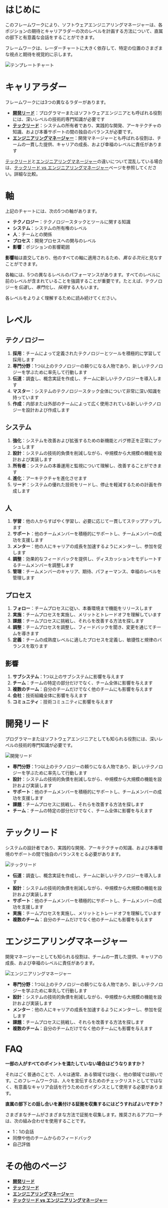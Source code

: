 # はじめに

このフレームワークにより、ソフトウェアエンジニアリングマネージャーは、各ポジションの期待とキャリアラダーの次のレベルを計画する方法について、直属の部下と有意義な会話をすることができます。

フレームワークは、レーダーチャートに大きく依存して、特定の位置のさまざまな視点と期待を視覚的に示します。

![テンプレートチャート](charts/template.png)

# キャリアラダー

フレームワークには3つの異なるラダーがあります。

* [**開発リード**](#開発リード)：プログラマーまたはソフトウェアエンジニアとも呼ばれる役割には、深いレベルの技術的専門知識が必要です
* [**テックリード**](#テックリード)：システムの所有者であり、実践的な開発、アーキテクチャの知識、および本番サポートの間の独自のバランスが必要です。
* [**エンジニアリングマネージャー**](#エンジニアリングマネージャー)：開発マネージャーとも呼ばれる役割は、チームの一貫した提供、キャリアの成長、および幸福のレベルに責任があります

[テックリード](#テックリード)と[エンジニアリングマネージャー](#エンジニアリングマネージャー)の違いについて混乱している場合は、[テックリード vs エンジニアリングマネージャー](TechLead-EngineeringManager.md)ページを参照してください。詳細な比較。


# 軸

上記のチャートには、次の5つの軸があります。
* **テクノロジー**：テクノロジースタックとツールに関する知識
* **システム**：システムの所有権のレベル
* **人**：チームとの関係
* **プロセス**：開発プロセスへの関与のレベル
* **影響**：ポジションの影響範囲

**影響**軸は直交しており、他のすべての軸に適用されるため、*異なる次元*と見なすことができます。

各軸には、5つの異なるレベルのパフォーマンスがあります。すべてのレベルに前のレベルが含まれていることを強調することが重要です。たとえば、テクノロジーを*伝道*し、*専門化*し、*採用*する人もいます。

各レベルをよりよく理解するために読み続けてください。

# レベル

## テクノロジー

1. **採用**：チームによって定義されたテクノロジーとツールを積極的に学習して採用します
2. **専門分野**：1つ以上のテクノロジーの頼りになる人物であり、新しいテクノロジーを学ぶために率先して行動します
3. **伝道**：調査し、概念実証を作成し、チームに新しいテクノロジーを導入します
4. **マスター**：システムのテクノロジースタック全体について非常に深い知識を持っています
5. **作成**：内部または外部のチームによって広く使用されている新しいテクノロジーを設計および作成します

## システム

1. **強化**：システムを改善および拡張するための新機能とバグ修正を正常にプッシュします
2. **設計**：システムの技術的負債を削減しながら、中規模から大規模の機能を設計および実装します
3. **所有者**：システムの本番運用と監視について理解し、改善することができます
4. **進化**：アーキテクチャを進化させます
5. **リード**：システムの優れた技術をリードし、停止を軽減するための計画を作成します

## 人

1. **学習**：他の人からすばやく学習し、必要に応じて一貫してステップアップします
2. **サポート**：他のチームメンバーを積極的にサポートし、チームメンバーの成功を支援します
3. **メンター**：他の人にキャリアの成長を加速するようにメンターし、参加を促します
4. **調整**：効果的なフィードバックを提供し、ディスカッションをモデレートするチームメンバーを調整します
5. **管理**：チームメンバーのキャリア、期待、パフォーマンス、幸福のレベルを管理します

## プロセス

1. **フォロー**：チームプロセスに従い、本番環境まで機能をリリースします
2. **実施**：チームプロセスを実施し、メリットとトレードオフを理解しています
3. **課題**：チームプロセスに挑戦し、それらを改善する方法を探します
4. **調整**：チームプロセスを調整し、フィードバックを聞き、変更を通じてチームを導きます
5. **定義**：チームの成熟度レベルに適したプロセスを定義し、敏捷性と規律のバランスを取ります

## 影響

1. **サブシステム**：1つ以上のサブシステムに影響を与えます
2. **チーム**：チームの特定の部分だけでなく、チーム全体に影響を与えます
3. **複数のチーム**：自分のチームだけでなく他のチームにも影響を与えます
4. **会社**：技術組織全体に影響を与えます
5. **コミュニティ**：技術コミュニティに影響を与えます

# 開発リード

プログラマーまたはソフトウェアエンジニアとしても知られる役割には、深いレベルの技術的専門知識が必要です。

![開発リード](/charts/develop-lead.png)

* **専門分野**：1つ以上のテクノロジーの頼りになる人物であり、新しいテクノロジーを学ぶために率先して行動します
* **設計**：システムの技術的負債を削減しながら、中規模から大規模の機能を設計および実装します
* **サポート**：他のチームメンバーを積極的にサポートし、チームメンバーの成功を支援します
* **課題**：チームプロセスに挑戦し、それらを改善する方法を探します
* **チーム**：チームの特定の部分だけでなく、チーム全体に影響を与えます

# テックリード

システムの設計者であり、実践的な開発、アーキテクチャの知識、および本番環境のサポートの間で独自のバランスをとる必要があります。

![テックリード](/charts/techlead.png)

* **伝道**：調査し、概念実証を作成し、チームに新しいテクノロジーを導入します
* **設計**：システムの技術的負債を削減しながら、中規模から大規模の機能を設計および実装します
* **サポート**：他のチームメンバーを積極的にサポートし、チームメンバーの成功を支援します
* **実施**：チームプロセスを実施し、メリットとトレードオフを理解しています
* **複数のチーム**：自分のチームだけでなく他のチームにも影響を与えます

# エンジニアリングマネージャー

開発マネージャーとしても知られる役割は、チームの一貫した提供、キャリアの成長、および幸福のレベルに責任があります。

![エンジニアリングマネージャー](/charts/engineeringmanager.png)

* **専門分野**：1つ以上のテクノロジーの頼りになる人物であり、新しいテクノロジーを学ぶために率先して行動します
* **設計**：システムの技術的負債を削減しながら、中規模から大規模の機能を設計および実装します
* **メンター**：他の人にキャリアの成長を加速するようにメンターし、参加を促します
* **課題**：チームプロセスに挑戦し、それらを改善する方法を探します
* **複数のチーム**：自分のチームだけでなく他のチームにも影響を与えます

# FAQ

**一部の人がすべてのポイントを満たしていない場合はどうなりますか？**

それはごく普通のことで、人々は通常、ある領域では強く、他の領域では弱いです。このフレームワークは、人々を宣伝するためのチェックリストとしてではなく、有意義なキャリア会話を行うためのガイダンスとして使用する必要があります。

**直属の部下との話し合いを裏付ける証拠を収集するにはどうすればよいですか？**

さまざまなチームがさまざまな方法で証拠を収集します。推奨されるアプローチは、次の組み合わせを使用することです。
* 1：1の会話
* 同僚や他のチームからのフィードバック
* 自己評価

# その他のページ

* [**開発リード**](DevelopLead.md)
* [**テックリード**](TechLead.md)
* [**エンジニアリングマネージャー**](EngineeringManager.md)
* [**テックリード vs エンジニアリングマネージャー**](TechLead-EngineeringManager.md)